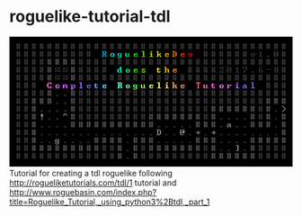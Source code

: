 # roguelike-tutorial-tdl
![Alt text](/logo.png?raw=true "logo")
Tutorial for creating a tdl roguelike following http://rogueliketutorials.com/tdl/1 tutorial and http://www.roguebasin.com/index.php?title=Roguelike_Tutorial,_using_python3%2Btdl,_part_1

